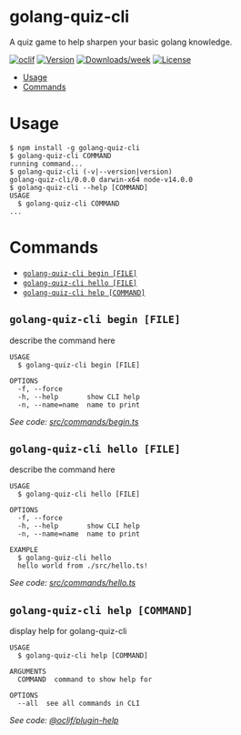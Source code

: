 golang-quiz-cli
===============

A quiz game to help sharpen your basic golang knowledge. 

[![oclif](https://img.shields.io/badge/cli-oclif-brightgreen.svg)](https://oclif.io)
[![Version](https://img.shields.io/npm/v/golang-quiz-cli.svg)](https://npmjs.org/package/golang-quiz-cli)
[![Downloads/week](https://img.shields.io/npm/dw/golang-quiz-cli.svg)](https://npmjs.org/package/golang-quiz-cli)
[![License](https://img.shields.io/npm/l/golang-quiz-cli.svg)](https://github.com/Cerchie/golang-quiz-cli/blob/master/package.json)

<!-- toc -->
* [Usage](#usage)
* [Commands](#commands)
<!-- tocstop -->
# Usage
<!-- usage -->
```sh-session
$ npm install -g golang-quiz-cli
$ golang-quiz-cli COMMAND
running command...
$ golang-quiz-cli (-v|--version|version)
golang-quiz-cli/0.0.0 darwin-x64 node-v14.0.0
$ golang-quiz-cli --help [COMMAND]
USAGE
  $ golang-quiz-cli COMMAND
...
```
<!-- usagestop -->
# Commands
<!-- commands -->
* [`golang-quiz-cli begin [FILE]`](#golang-quiz-cli-begin-file)
* [`golang-quiz-cli hello [FILE]`](#golang-quiz-cli-hello-file)
* [`golang-quiz-cli help [COMMAND]`](#golang-quiz-cli-help-command)

## `golang-quiz-cli begin [FILE]`

describe the command here

```
USAGE
  $ golang-quiz-cli begin [FILE]

OPTIONS
  -f, --force
  -h, --help       show CLI help
  -n, --name=name  name to print
```

_See code: [src/commands/begin.ts](https://github.com/Cerchie/golang-quiz-cli/blob/v0.0.0/src/commands/begin.ts)_

## `golang-quiz-cli hello [FILE]`

describe the command here

```
USAGE
  $ golang-quiz-cli hello [FILE]

OPTIONS
  -f, --force
  -h, --help       show CLI help
  -n, --name=name  name to print

EXAMPLE
  $ golang-quiz-cli hello
  hello world from ./src/hello.ts!
```

_See code: [src/commands/hello.ts](https://github.com/Cerchie/golang-quiz-cli/blob/v0.0.0/src/commands/hello.ts)_

## `golang-quiz-cli help [COMMAND]`

display help for golang-quiz-cli

```
USAGE
  $ golang-quiz-cli help [COMMAND]

ARGUMENTS
  COMMAND  command to show help for

OPTIONS
  --all  see all commands in CLI
```

_See code: [@oclif/plugin-help](https://github.com/oclif/plugin-help/blob/v3.2.3/src/commands/help.ts)_
<!-- commandsstop -->
